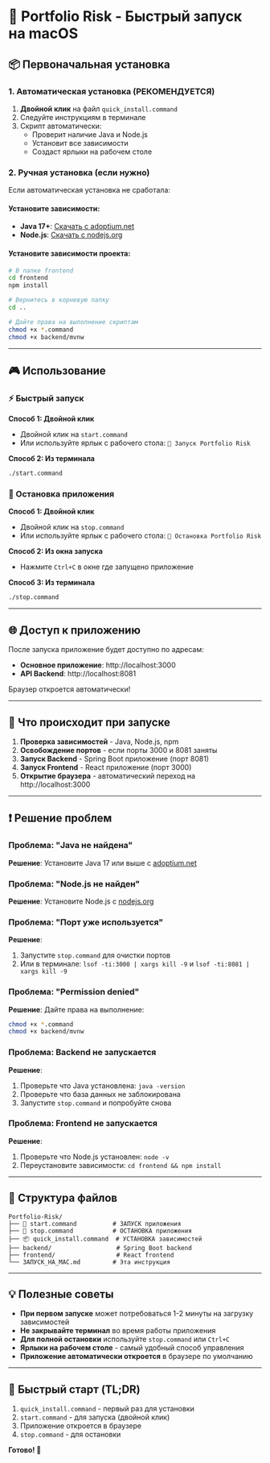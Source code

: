 # 🚀 Portfolio Risk - Быстрый запуск на macOS

## 📦 Первоначальная установка

### 1. Автоматическая установка (РЕКОМЕНДУЕТСЯ)
1. **Двойной клик** на файл `quick_install.command`
2. Следуйте инструкциям в терминале
3. Скрипт автоматически:
   - Проверит наличие Java и Node.js
   - Установит все зависимости
   - Создаст ярлыки на рабочем столе

### 2. Ручная установка (если нужно)
Если автоматическая установка не сработала:

#### Установите зависимости:
- **Java 17+**: [Скачать с adoptium.net](https://adoptium.net/temurin/releases/)
- **Node.js**: [Скачать с nodejs.org](https://nodejs.org/)

#### Установите зависимости проекта:
```bash
# В папке frontend
cd frontend
npm install

# Вернитесь в корневую папку
cd ..

# Дайте права на выполнение скриптам
chmod +x *.command
chmod +x backend/mvnw
```

---

## 🎮 Использование

### ⚡ Быстрый запуск
**Способ 1: Двойной клик**
- Двойной клик на `start.command`
- Или используйте ярлык с рабочего стола: `🚀 Запуск Portfolio Risk`

**Способ 2: Из терминала**
```bash
./start.command
```

### 🛑 Остановка приложения
**Способ 1: Двойной клик**
- Двойной клик на `stop.command`
- Или используйте ярлык с рабочего стола: `🛑 Остановка Portfolio Risk`

**Способ 2: Из окна запуска**
- Нажмите `Ctrl+C` в окне где запущено приложение

**Способ 3: Из терминала**
```bash
./stop.command
```

---

## 🌐 Доступ к приложению

После запуска приложение будет доступно по адресам:
- **Основное приложение**: http://localhost:3000
- **API Backend**: http://localhost:8081

Браузер откроется автоматически!

---

## 🔧 Что происходит при запуске

1. **Проверка зависимостей** - Java, Node.js, npm
2. **Освобождение портов** - если порты 3000 и 8081 заняты
3. **Запуск Backend** - Spring Boot приложение (порт 8081)
4. **Запуск Frontend** - React приложение (порт 3000)
5. **Открытие браузера** - автоматический переход на http://localhost:3000

---

## ❗ Решение проблем

### Проблема: "Java не найдена"
**Решение**: Установите Java 17 или выше с [adoptium.net](https://adoptium.net/temurin/releases/)

### Проблема: "Node.js не найден"
**Решение**: Установите Node.js с [nodejs.org](https://nodejs.org/)

### Проблема: "Порт уже используется"
**Решение**: 
1. Запустите `stop.command` для очистки портов
2. Или в терминале: `lsof -ti:3000 | xargs kill -9` и `lsof -ti:8081 | xargs kill -9`

### Проблема: "Permission denied"
**Решение**: Дайте права на выполнение:
```bash
chmod +x *.command
chmod +x backend/mvnw
```

### Проблема: Backend не запускается
**Решение**:
1. Проверьте что Java установлена: `java -version`
2. Проверьте что база данных не заблокирована
3. Запустите `stop.command` и попробуйте снова

### Проблема: Frontend не запускается
**Решение**:
1. Проверьте что Node.js установлен: `node -v`
2. Переустановите зависимости: `cd frontend && npm install`

---

## 📁 Структура файлов

```
Portfolio-Risk/
├── 🚀 start.command          # ЗАПУСК приложения
├── 🛑 stop.command           # ОСТАНОВКА приложения  
├── 📦 quick_install.command  # УСТАНОВКА зависимостей
├── backend/                  # Spring Boot backend
├── frontend/                 # React frontend
└── ЗАПУСК_НА_MAC.md         # Эта инструкция
```

---

## 💡 Полезные советы

- **При первом запуске** может потребоваться 1-2 минуты на загрузку зависимостей
- **Не закрывайте терминал** во время работы приложения
- **Для полной остановки** используйте `stop.command` или `Ctrl+C`
- **Ярлыки на рабочем столе** - самый удобный способ управления
- **Приложение автоматически откроется** в браузере по умолчанию

---

## 🎯 Быстрый старт (TL;DR)

1. `quick_install.command` - первый раз для установки
2. `start.command` - для запуска (двойной клик)
3. Приложение откроется в браузере
4. `stop.command` - для остановки

**Готово! 🎉** 